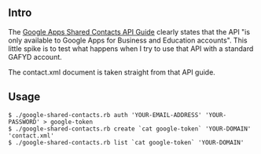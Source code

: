 ## Intro

The [Google Apps Shared Contacts API Guide](http://code.google.com/googleapps/domain/shared_contacts/gdata_shared_contacts_api_reference.html) clearly states that the API "is only available to Google Apps for Business and Education accounts".  This little spike is to test what happens when I try to use that API with a standard GAFYD account.

The contact.xml document is taken straight from that API guide.

## Usage

    $ ./google-shared-contacts.rb auth 'YOUR-EMAIL-ADDRESS' 'YOUR-PASSWORD' > google-token
    $ ./google-shared-contacts.rb create `cat google-token` 'YOUR-DOMAIN' 'contact.xml'
    $ ./google-shared-contacts.rb list `cat google-token` 'YOUR-DOMAIN'